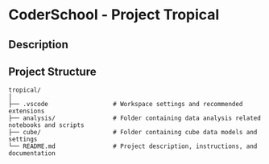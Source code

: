 # CoderSchool - Project Tropical

## Description

## Project Structure

```
tropical/
│
├── .vscode                  # Workspace settings and recommended extensions
├── analysis/                # Folder containing data analysis related notebooks and scripts
├── cube/                    # Folder containing cube data models and settings
└── README.md                # Project description, instructions, and documentation
```
